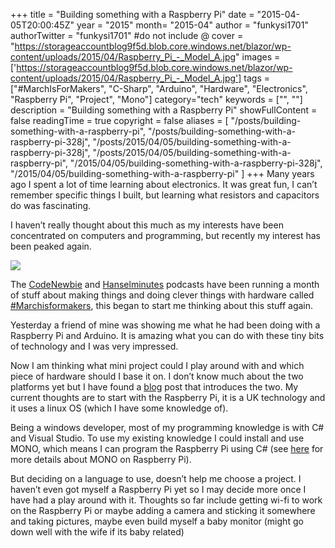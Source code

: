 +++
title = "Building something with a Raspberry Pi"
date = "2015-04-05T20:00:45Z"
year = "2015"
month= "2015-04"
author = "funkysi1701"
authorTwitter = "funkysi1701" #do not include @
cover = "https://storageaccountblog9f5d.blob.core.windows.net/blazor/wp-content/uploads/2015/04/Raspberry_Pi_-_Model_A.jpg"
images = ['https://storageaccountblog9f5d.blob.core.windows.net/blazor/wp-content/uploads/2015/04/Raspberry_Pi_-_Model_A.jpg']
tags = ["#MarchIsForMakers", "C-Sharp", "Arduino", "Hardware", "Electronics", "Raspberry Pi", "Project", "Mono"]
category="tech"
keywords = ["", ""]
description =  "Building something with a Raspberry Pi"
showFullContent = false
readingTime = true
copyright = false
aliases = [
    "/posts/building-something-with-a-raspberry-pi",
    "/posts/building-something-with-a-raspberry-pi-328j",
    "/posts/2015/04/05/building-something-with-a-raspberry-pi-328j",
    "/posts/2015/04/05/building-something-with-a-raspberry-pi",
    "/2015/04/05/building-something-with-a-raspberry-pi-328j",
    "/2015/04/05/building-something-with-a-raspberry-pi"
]
+++
Many years ago I spent a lot of time learning about electronics. It was great fun, I can’t remember specific things I built, but learning what resistors and capacitors do was fascinating.

I haven’t really thought about this much as my interests have been concentrated on computers and programming, but recently my interest has been peaked again.

![](https://storageaccountblog9f5d.blob.core.windows.net/blazor/wp-content/uploads/2015/04/Raspberry_Pi_-_Model_A.jpg)

The [CodeNewbie](http://www.codenewbie.org/) and [Hanselminutes](http://hanselminutes.com/) podcasts have been running a month of stuff about making things and doing clever things with hardware called [#Marchisformakers](http://marchisformakers.com/), this began to start me thinking about this stuff again.

Yesterday a friend of mine was showing me what he had been doing with a Raspberry Pi and Arduino. It is amazing what you can do with these tiny bits of technology and I was very impressed.

Now I am thinking what mini project could I play around with and which piece of hardware should I base it on. I don’t know much about the two platforms yet but I have found a [blog](http://www.codenewbie.org/blogs/everything-you-ever-wanted-to-know-about-arduino-and-raspberry-pi) post that introduces the two. My current thoughts are to start with the Raspberry Pi, it is a UK technology and it uses a linux OS (which I have some knowledge of).

Being a windows developer, most of my programming knowledge is with C# and Visual Studio. To use my existing knowledge I could install and use MONO, which means I can program the Raspberry Pi using C# (see [here](http://logicalgenetics.com/raspberry-pi-and-mono-hello-world/) for more details about MONO on Raspberry Pi).

But deciding on a language to use, doesn’t help me choose a project. I haven’t even got myself a Raspberry Pi yet so I may decide more once I have had a play around with it. Thoughts so far include getting wi-fi to work on the Raspberry Pi or maybe adding a camera and sticking it somewhere and taking pictures, maybe even build myself a baby monitor (might go down well with the wife if its baby related)